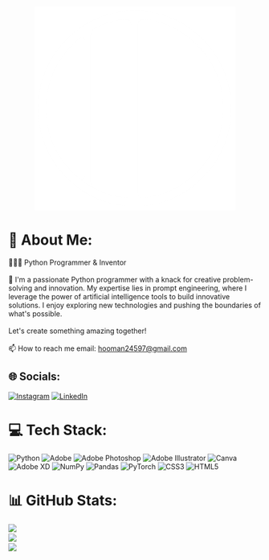<div align='center'>
  <img src='./TOW png.png' width='400px'>
</div>

# 💫 About Me:
👨🏼‍💻 Python Programmer & Inventor<br><br>👀 I'm a passionate Python programmer with a knack for creative problem-solving and innovation. My expertise lies in prompt engineering, where I leverage the power of artificial intelligence tools to build innovative solutions. I enjoy exploring new technologies and pushing the boundaries of what's possible.<br><br>Let's create something amazing together!<br><br>📫 How to reach me email: hooman24597@gmail.com


## 🌐 Socials:
[![Instagram](https://img.shields.io/badge/Instagram-%23E4405F.svg?logo=Instagram&logoColor=white)](https://instagram.com/thehooman245) [![LinkedIn](https://img.shields.io/badge/LinkedIn-%230077B5.svg?logo=linkedin&logoColor=white)](https://linkedin.com/in/hooman-farokhi/) 

# 💻 Tech Stack:
![Python](https://img.shields.io/badge/python-3670A0?style=for-the-badge&logo=python&logoColor=ffdd54) ![Adobe](https://img.shields.io/badge/adobe-%23FF0000.svg?style=for-the-badge&logo=adobe&logoColor=white) ![Adobe Photoshop](https://img.shields.io/badge/adobe%20photoshop-%2331A8FF.svg?style=for-the-badge&logo=adobe%20photoshop&logoColor=white) ![Adobe Illustrator](https://img.shields.io/badge/adobe%20illustrator-%23FF9A00.svg?style=for-the-badge&logo=adobe%20illustrator&logoColor=white) ![Canva](https://img.shields.io/badge/Canva-%2300C4CC.svg?style=for-the-badge&logo=Canva&logoColor=white) ![Adobe XD](https://img.shields.io/badge/Adobe%20XD-470137?style=for-the-badge&logo=Adobe%20XD&logoColor=#FF61F6) ![NumPy](https://img.shields.io/badge/numpy-%23013243.svg?style=for-the-badge&logo=numpy&logoColor=white) ![Pandas](https://img.shields.io/badge/pandas-%23150458.svg?style=for-the-badge&logo=pandas&logoColor=white) ![PyTorch](https://img.shields.io/badge/PyTorch-%23EE4C2C.svg?style=for-the-badge&logo=PyTorch&logoColor=white) ![CSS3](https://img.shields.io/badge/css3-%231572B6.svg?style=for-the-badge&logo=css3&logoColor=white) ![HTML5](https://img.shields.io/badge/html5-%23E34F26.svg?style=for-the-badge&logo=html5&logoColor=white)
# 📊 GitHub Stats:
![](https://github-readme-stats.vercel.app/api?username=Hooman245&theme=dark&hide_border=false&include_all_commits=true&count_private=false)<br/>
![](https://github-readme-streak-stats.herokuapp.com/?user=Hooman245&theme=dark&hide_border=false)<br/>
![](https://github-readme-stats.vercel.app/api/top-langs/?username=Hooman245&theme=dark&hide_border=false&include_all_commits=true&count_private=false&layout=compact)

<!-- Proudly created with GPRM ( https://gprm.itsvg.in ) -->
